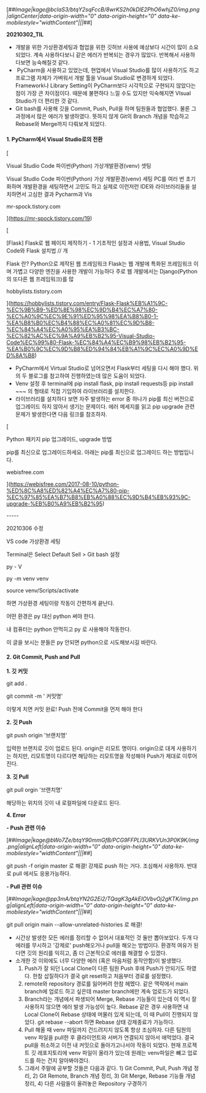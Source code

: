 [##_Image|kage@bcIaS3/btqY2sqFccB/8wrKS2h0kDlE2PhO6whjZ0/img.png|alignCenter|data-origin-width="0" data-origin-height="0" data-ke-mobilestyle="widthContent"|||_##]

**20210302\_TIL**

-   개발을 위한 가상환경세팅과 협업을 위한 깃허브 사용에 예상보다 시간이 많이 소요되었다. 계속 사용하다보니 같은 에러가 반복되는 경우가 많았다. 반복해서 사용하다보면 능숙해질것 같다.
-    PyCharm을 사용하고 있었는데, 현업에서 Visual Studio를 많이 사용하기도 하고 프로그램 자체가 가벼워서 개발 툴을 Visual Studio로 변경하게 되었다. Framework나 Library Setting이 PyCharm보다 시각적으로 구현되지 않았다는 점이 가장 큰 차이점이다. 때문에 불편하다 느낄 수도 있지만 익숙해지면 VIsual Studio가 더 편리한 것 같다.
-   Git bash를 사용해 깃을 Commit, Push, Pull을 하며 팀원들과 협업했다. 물론 그 과정에서 많은 에러가 발생하였다. 뜻하지 않게 Git의 Branch 개념을 학습하고 Rebase와 Merge까지 다뤄보게 되었다.

#### **1\. PyCharm에서 Visual Studio로의 전환**

[

Visual Studio Code 파이썬(Python) 가상개발환경(venv) 셋팅

Visual Studio Code 파이썬(Python) 가상 개발환경(venv) 세팅 PC를 여러 번 초기화하며 개발환경을 세팅하면서 고민도 하고 실제로 이런저런 IDE와 라이브러리들을 설치하면서 고심한 결과 Pycharm과 Vis

mr-spock.tistory.com



](https://mr-spock.tistory.com/19)

[

\[Flask\] Flask로 웹 페이지 제작하기 - 1 기초적인 설정과 사용법, Visual Studio Code와 Flask 설치법 // 개

Flask 란? Python으로 제작된 웹 프레임워크 Flask는 웹 개발에 특화된 프레임워크 이며 가볍고 다양한 엔진을 사용한 개발이 가능하다 주로 웹 개발에서는 Django(Python의 또다른 웹 프레임워크)를 많

hobbylists.tistory.com



](https://hobbylists.tistory.com/entry/Flask-Flask%EB%A1%9C-%EC%9B%B9-%ED%8E%98%EC%9D%B4%EC%A7%80-%EC%A0%9C%EC%9E%91%ED%95%98%EA%B8%B0-1-%EA%B8%B0%EC%B4%88%EC%A0%81%EC%9D%B8-%EC%84%A4%EC%A0%95%EA%B3%BC-%EC%82%AC%EC%9A%A9%EB%B2%95-Visual-Studio-Code%EC%99%80-Flask-%EC%84%A4%EC%B9%98%EB%B2%95-%EA%B0%9C%EC%9D%B8%ED%94%84%EB%A1%9C%EC%A0%9D%ED%8A%B8)

-   PyCharm에서 Virtual Studio로 넘어오면서 Flask부터 세팅을 다시 해야 했다. 위의 두 블로그를 참고하여 진행하였는데 많은 도움이 되었다.
-   Venv 설정 후 terminal에 pip install flask, pip install requests등 pip install ~~~ 의 형태로 직접 기입하여 라이브러리를 설치한다.
-   라이브러리를 설치하다 보면 자주 발생하는 error 중 하나가 pip를 최신 버전으로 업그레이드 하지 않아서 생기는 문제이다. 에러 메세지를 읽고 pip upgrade 관련 문제가 발생한다면 다음 링크를 참조하자.

[

Python 패키지 pip 업그레이드, upgrade 방법

pip를 최신으로 업그레이드하세요. 아래는 pip를 최신으로 업그레이드 하는 방법입니다.

webisfree.com



](https://webisfree.com/2017-08-10/python-%ED%8C%A8%ED%82%A4%EC%A7%80-pip-%EC%97%85%EA%B7%B8%EB%A0%88%EC%9D%B4%EB%93%9C-upgrade-%EB%B0%A9%EB%B2%95)

\-----

20210306 수정

VS code 가상환경 세팅

Terminal은 Select Default Sell > Git bash 설정

py - V

py -m venv venv

source venv/Scripts/activate

하면 가상환경 세팅이랑 작동이 간편하게 끝난다.

어떤 환경은 py 대신 python 써야 한다.

내 컴퓨터는 python 안먹히고 py 로 사용해야 작동한다.

이 글을 보시는 분들은 py 안되면 python으로 시도해보시길 바란다.

#### **2\. Git Commit, Push and Pull**

**1\. 깃 커밋**

git add .

git commit -m ' 커밋명'

이렇게 치면 커밋 완료! Push 전에 Commit을 먼저 해야 한다

**2\. 깃 Push**

git push origin '브랜치명'

입력한 브랜치로 깃이 업로드 된다. origin은 리모트 명이다. origin으로 대게 사용하기는 하지만, 리모트명이 다르다면 해당하는 리모트명을 작성해야 Push가 제대로 이루어진다.

****3\. 깃 Pull****

git pull orgin '브랜치명'

해당하는 위치의 깃이 내 로컬파일에 다운로드 된다.

****4\. Error****

********\- Push 관련 이슈********

[##_Image|kage@bWo7Ze/btqY90mmGfB/PCG9FFPLI3URKVUn3P0K9K/img.png|alignLeft|data-origin-width="0" data-origin-height="0" data-ke-mobilestyle="widthContent"|||_##]

git push -f origin master 로 해결! 강제로 push 하는 거다. 조심해서 사용하자. 반대로 pull 에서도 응용가능하다.

****\- Pull 관련 이슈****

[##_Image|kage@pp3mA/btqYN2G2Ei2/TQagK3gAkEIOVbvOj2gKTK/img.png|alignLeft|data-origin-width="0" data-origin-height="0" data-ke-mobilestyle="widthContent"|||_##]

git pull origin main --allow-unrelated-histories 로 해결!

-   시간상 발생한 모든 에러를 정리할 수 없어서 대표적인 것 둘만 뽑아보았다. 두개 다 에러를 무시하고 '강제로' push해오거나 pull을 해오는 방법이다. 환경적 여유가 된다면 깃의 원리를 익히고, 좀 더 근본적으로 에러를 해결할 수 있겠다.
-   소개한 것 이외에도 너무 다양한 에러 (혹은 마음처럼 동작안함)이 발생했다.
    1.  Push가 잘 되던 Local Clone이 다른 팀원 Push 후에 Push가 안되기도 하였다. 한참 삽질하다가 결국 git reset하고 처음부터 경로를 설정했다.
    2.  remote와 repository 경로를 잃어버려 한참 헤멨다. 같은 맥락에서 main branch에 업로드 하고 싶은데 master branch에만 계속 업로드가 되었다.
    3.  Branch라는 개념에서 파생되어 Merge, Rebase 기능들이 있는데 이 역시 잘 사용하지 않으면 에러 발생 가능성이 높다. Rebase 같은 경우 사용하면 내 Local Clone이 Rebase 상태에 머물러 있게 되는데, 이 때 Pull이 진행되지 않았다. git rebase --abort 하면 Rebase 상태 강제종료가 가능하다.
    4.  Pull 해올 때 venv 파일까지 건드려지지 않도록 항상 조심하자. 다른 팀원의 venv 파일을 pull한 후 클라이언트와 서버가 연결되지 않아서 애먹었다. 결국 pull을 취소하고 이전 내 커밋으로 돌아가고나서야 작동이 되었다. 현재 프로젝트 깃 레포지토리에 venv 파일이 올라가 있는데 원래는 venv파일은 뺴고 업로드를 하는 건지 알아봐야겠다.
    5.  그래서 주말에 공부할 것들은 다음과 같다. 1) Git Commit, Pull, Push 개념 정리, 2) Git Remote, Branch 개념 정리, 3) Git Merge, Rebase 기능들 개념 정리, 4) 다른 사람들이 올려놓은 Repository 구경하기